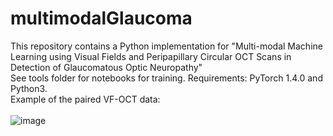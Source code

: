 # multimodalGlaucoma
This repository contains a Python implementation for "Multi-modal Machine Learning using Visual Fields and Peripapillary Circular OCT Scans in Detection of Glaucomatous Optic Neuropathy"
<br>
See tools folder for notebooks for training. Requirements:  PyTorch 1.4.0 and Python3.
<br>
Example of the paired VF-OCT data:
<br>
<br>
![image](https://user-images.githubusercontent.com/57675424/115986593-8310af00-a5e3-11eb-94ad-239ce3c22bb0.png)

